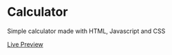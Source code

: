 # Calculator

Simple calculator made with HTML, Javascript and CSS 


[Live Preview](https://beppe94.github.io/Calculator/)

